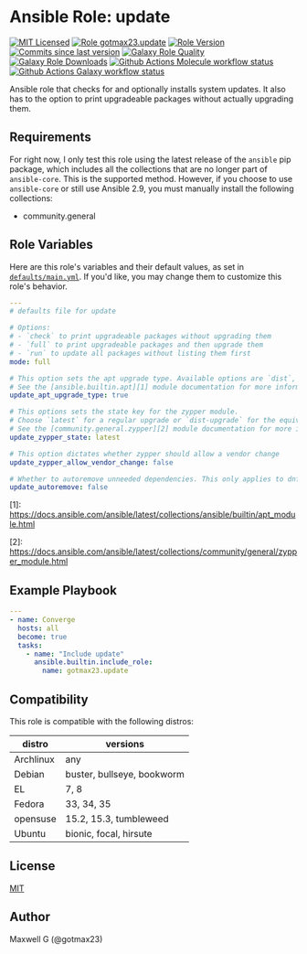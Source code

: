 # Ansible Role: update
[![MIT Licensed][badge-license]][link-license]
[![Role gotmax23.update][badge-role]][link-galaxy]
[![Role Version][badge-version]][link-version]
[![Commits since last version][badge-commits-since]][link-version]
[![Galaxy Role Quality][badge-quality]][link-galaxy]
[![Galaxy Role Downloads][badge-downloads]][link-galaxy]
[![Github Actions Molecule workflow status][badge-molecule-workflow]][link-molecule-workflow]
[![Github Actions Galaxy workflow status][badge-galaxy-workflow]][link-galaxy-workflow]

Ansible role that checks for and optionally installs system updates. It also has to the option to print upgradeable packages without actually upgrading them.

## Requirements

For right now, I only test this role using the latest release of the `ansible` pip package, which includes all the collections that are no longer part of `ansible-core`. This is the supported method. However, if you choose to use `ansible-core` or still use Ansible 2.9, you must manually install the following collections:
- community.general

## Role Variables

Here are this role's variables and their default values, as set in [`defaults/main.yml`][link-defaults]. If you'd like, you may change them to customize this role's behavior.

``` yaml
---
# defaults file for update

# Options:
# - `check` to print upgradeable packages without upgrading them
# - `full` to print upgradeable packages and then upgrade them
# - `run` to update all packages without listing them first
mode: full

# This option sets the apt upgrade type. Available options are `dist`, `full`, `safe`, and `true`.
# See the [ansible.builtin.apt][1] module documentation for more information.
update_apt_upgrade_type: true

# This options sets the state key for the zypper module.
# Choose `latest` for a regular upgrade or `dist-upgrade` for the equivalent for `zypper dup`.
# See the [community.general.zypper][2] module documentation for more information.
update_zypper_state: latest

# This option dictates whether zypper should allow a vendor change
update_zypper_allow_vendor_change: false

# Whether to autoremove unneeded dependencies. This only applies to dnf, yum, and apt
update_autoremove: false

```

\[1]: https://docs.ansible.com/ansible/latest/collections/ansible/builtin/apt_module.html

\[2]: https://docs.ansible.com/ansible/latest/collections/community/general/zypper_module.html


## Example Playbook
``` yaml
---
- name: Converge
  hosts: all
  become: true
  tasks:
    - name: "Include update"
      ansible.builtin.include_role:
        name: gotmax23.update

```

## Compatibility
This role is compatible with the following distros:

|distro|versions|
|------|--------|
|Archlinux|any|
|Debian|buster, bullseye, bookworm|
|EL|7, 8|
|Fedora|33, 34, 35|
|opensuse|15.2, 15.3, tumbleweed|
|Ubuntu|bionic, focal, hirsute|

## License
[MIT][link-license]

## Author
Maxwell G (@gotmax23)

[badge-license]: https://img.shields.io/github/license/gotmax23/ansible-role-update.svg
[link-license]: https://github.com/gotmax23/ansible-role-update/blob/main/LICENSE
[badge-role]: https://img.shields.io/ansible/role/55837.svg
[link-galaxy]: https://galaxy.ansible.com/gotmax23/update
[badge-version]: https://img.shields.io/github/release/gotmax23/ansible-role-update.svg
[link-version]: https://github.com/gotmax23/ansible-role-update/releases/latest
[badge-commits-since]: https://img.shields.io/github/commits-since/gotmax23/ansible-role-update/latest.svg
[badge-quality]: https://img.shields.io/ansible/quality/55837.svg
[badge-downloads]: https://img.shields.io/ansible/role/d/55837.svg
[badge-molecule-workflow]: https://github.com/gotmax23/ansible-role-update/actions/workflows/molecule.yml/badge.svg?branch=main
[link-molecule-workflow]: https://github.com/gotmax23/ansible-role-update/actions/workflows/molecule.yml
[badge-galaxy-workflow]: https://github.com/gotmax23/ansible-role-update/actions/workflows/galaxy.yml/badge.svg
[link-galaxy-workflow]: https://github.com/gotmax23/ansible-role-update/actions/workflows/galaxy.yml
[link-defaults]: https://github.com/gotmax23/ansible-role-update/blob/main/defaults/main.yml
